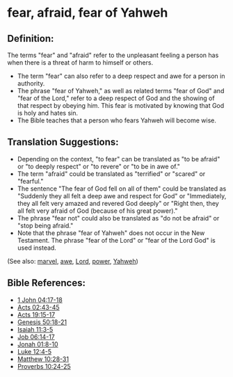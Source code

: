 # fear, afraid, fear of Yahweh #

## Definition: ##

The terms "fear" and "afraid" refer to the unpleasant feeling a person has when there is a threat of harm to himself or others.

* The term "fear" can also refer to a deep respect and awe for a person in authority.
* The phrase "fear of Yahweh," as well as related terms "fear of God" and "fear of the Lord," refer to a deep respect of God and the showing of that respect by obeying him. This fear is motivated by knowing that God is holy and hates sin.
* The Bible teaches that a person who fears Yahweh will become wise.

## Translation Suggestions: ##

* Depending on the context, "to fear" can be translated as "to be afraid" or "to deeply respect" or "to revere" or "to be in awe of."
* The term "afraid" could be translated as "terrified" or "scared" or "fearful."
* The sentence "The fear of God fell on all of them" could be translated as "Suddenly they all felt a deep awe and respect for God" or "Immediately, they all felt very amazed and revered God deeply" or "Right then, they all felt very afraid of God (because of his great power)."
* The phrase "fear not" could also be translated as "do not be afraid" or "stop being afraid."
* Note that the phrase "fear of Yahweh" does not occur in the New Testament. The phrase "fear of the Lord" or "fear of the Lord God" is used instead.

(See also: [marvel](../other/amazed.md), [awe](../other/awe.md), [Lord](../kt/lordgod.md), [power](../kt/power.md), [Yahweh](../kt/yahweh.md))

## Bible References: ##

* [1 John 04:17-18](en/tn/1jn/help/04/17)
* [Acts 02:43-45](en/tn/act/help/02/43)
* [Acts 19:15-17](en/tn/act/help/19/15)
* [Genesis 50:18-21](en/tn/gen/help/50/18)
* [Isaiah 11:3-5](en/tn/isa/help/11/03)
* [Job 06:14-17](en/tn/job/help/06/14)
* [Jonah 01:8-10](en/tn/jon/help/01/08)
* [Luke 12:4-5](en/tn/luk/help/12/04)
* [Matthew 10:28-31](en/tn/mat/help/10/28)
* [Proverbs 10:24-25](en/tn/pro/help/10/24)